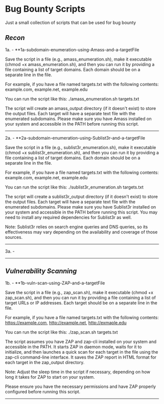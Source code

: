 # Bug Bounty Scripts

Just a small collection of scripts that can be used for bug bounty

***Recon***
-----------------------------------------------------------------------------------------------------------------------------------------
1a. - **1a-subdomain-enumeration-using-Amass-and-a-targetFile

Save the script in a file (e.g., amass_enumeration.sh), make it executable (chmod +x amass_enumeration.sh), 
and then you can run it by providing a file containing a list of target domains. Each domain should be on a separate line in the file.

For example, if you have a file named targets.txt with the following contents:
example.com,
example.net,
example.edu

You can run the script like this:
./amass_enumeration.sh targets.txt

The script will create an amass_output directory (if it doesn't exist) to store the output files. 
Each target will have a separate text file with the enumerated subdomains.
Please make sure you have Amass installed on your system and accessible in the PATH before running this script.

------------------------------------------------------------------------------------------------------------------------------------------
2a. - **2a-subdomain-enumeration-using-Sublist3r-and-a-targetFile

Save the script in a file (e.g., sublist3r_enumeration.sh), make it executable (chmod +x sublist3r_enumeration.sh), 
and then you can run it by providing a file containing a list of target domains. Each domain should be on a separate line in the file.

For example, if you have a file named targets.txt with the following contents:
example.com,
example.net,
example.edu

You can run the script like this:
./sublist3r_enumeration.sh targets.txt

The script will create a sublist3r_output directory (if it doesn't exist) to store the output files. 
Each target will have a separate text file with the enumerated subdomains.
Please make sure you have Sublist3r installed on your system and accessible in the PATH before running this script. 
You may need to install any required dependencies for Sublist3r as well.

Note: Sublist3r relies on search engine queries and DNS queries, 
so its effectiveness may vary depending on the availability and coverage of those sources.

------------------------------------------------------------------------------------------------------------------------------------------
3a. - 

------------------------------------------------------------------------------------------------------------------------------------------


***Vulnerability Scanning***
-------------------------------------------------------------------------------------------------------------------------------------------
1b. - **1b-vuln-scan-using-ZAP-and-a-targetFile

Save the script in a file (e.g., zap_scan.sh), make it executable (chmod +x zap_scan.sh), 
and then you can run it by providing a file containing a list of target URLs or IP addresses. 
Each target should be on a separate line in the file.

For example, if you have a file named targets.txt with the following contents:
https://example.com,
http://example.net,
http://exmaple.edu

You can run the script like this:
./zap_scan.sh targets.txt

The script assumes you have ZAP and zap-cli installed on your system and accessible in the PATH. 
It starts ZAP in daemon mode, waits for it to initialize, and then launches a quick scan for each target in the file 
using the zap-cli command-line interface. 
It saves the ZAP report in HTML format for each target in the zap_output directory.

Note: Adjust the sleep time in the script if necessary, depending on how long it takes for ZAP to start on your system.

Please ensure you have the necessary permissions and have ZAP properly configured before running this script.

---------------------------------------------------------------------------------------------------------------------------------------------
